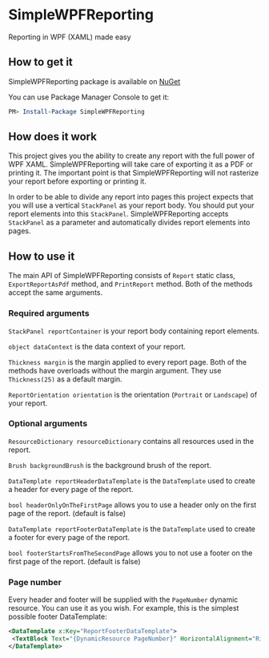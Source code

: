 # SimpleWPFReporting

Reporting in WPF (XAML) made easy

## How to get it

SimpleWPFReporting package is available on [NuGet](https://www.nuget.org/packages/SimpleWPFReporting/)

You can use Package Manager Console to get it:

~~~powershell
PM> Install-Package SimpleWPFReporting
~~~

## How does it work

This project gives you the ability to create any report with the full power of WPF XAML. SimpleWPFReporting will take care of exporting it as a PDF or printing it. The important point is that SimpleWPFReporting will not rasterize your report before exporting or printing it.

In order to be able to divide any report into pages this project expects that you will use a vertical `StackPanel` as your report body. You should put your report elements into this `StackPanel`. SimpleWPFReporting accepts `StackPanel` as a parameter and automatically divides report elements into pages.

## How to use it

The main API of SimpleWPFReporting consists of `Report` static class, `ExportReportAsPdf` method, and `PrintReport` method. Both of the methods accept the same arguments.

### Required arguments

`StackPanel reportContainer` is your report body containing report elements.

`object dataContext` is the data context of your report.

`Thickness margin` is the margin applied to every report page. Both of the methods have overloads without the margin argument. They use `Thickness(25)` as a default margin.

`ReportOrientation orientation` is the orientation (`Portrait` or `Landscape`) of your report. 

### Optional arguments

`ResourceDictionary resourceDictionary` contains all resources used in the report.

`Brush backgroundBrush` is the background brush of the report.

`DataTemplate reportHeaderDataTemplate` is the `DataTemplate` used to create a header for every page of the report.

`bool headerOnlyOnTheFirstPage` allows you to use a header only on the first page of the report. (default is false)

`DataTemplate reportFooterDataTemplate`  is the `DataTemplate` used to create a footer for every page of the report.

`bool footerStartsFromTheSecondPage` allows you to not use a footer on the first page of the report. (default is false)

### Page number

Every header and footer will be supplied with the `PageNumber` dynamic resource. You can use it as you wish. For example, this is the simplest possible footer DataTemplate:

```XML
<DataTemplate x:Key="ReportFooterDataTemplate">
 <TextBlock Text="{DynamicResource PageNumber}" HorizontalAlignment="Right"/>
</DataTemplate>
```


